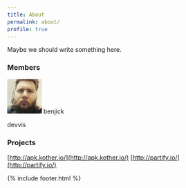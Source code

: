 ```yaml
---
title: About
permalink: about/
profile: true
---
```


Maybe we should write something here.

### Members

![benjick](/assets/images/avatar/benjick.png) benjick

devvis

### Projects

[http://apk.kother.io/](http://apk.kother.io/)
[http://partify.io/](http://partify.io/)

{% include footer.html %}
